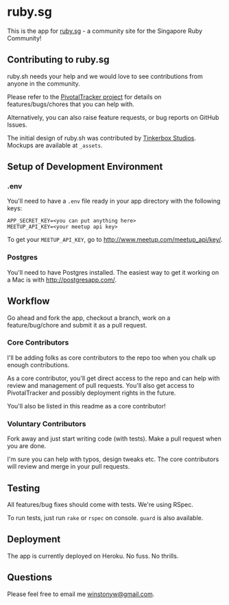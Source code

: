 # ruby.sg

This is the app for [ruby.sg](http://ruby.sg) - a community site for the Singapore Ruby Community!

## Contributing to ruby.sg

ruby.sh needs your help and we would love to see contributions from anyone in the community.

Please refer to the [PivotalTracker project](https://www.pivotaltracker.com/s/projects/948924) for details on features/bugs/chores that you can help with.

Alternatively, you can also raise feature requests, or bug reports on GitHub Issues.

The initial design of ruby.sh was contributed by [Tinkerbox Studios](http://www.tinkerbox.com.sg/). Mockups are available at `_assets`.

## Setup of Development Environment

### .env

You'll need to have a `.env` file ready in your app directory with the following keys:

    APP_SECRET_KEY=<you can put anything here>
    MEETUP_API_KEY=<your meetup api key>

To get your `MEETUP_API_KEY`, go to http://www.meetup.com/meetup_api/key/.

### Postgres

You'll need to have Postgres installed. The easiest way to get it working on a Mac is with http://postgresapp.com/.

## Workflow

Go ahead and fork the app, checkout a branch, work on a feature/bug/chore and submit it as a pull request.

### Core Contributors

I'll be adding folks as core contributors to the repo too when you chalk up enough contributions.

As a core contributor, you'll get direct access to the repo and can help with review and management of pull requests.
You'll also get access to PivotalTracker and possibly deployment rights in the future.

You'll also be listed in this readme as a core contributor!

### Voluntary Contributors

Fork away and just start writing code (with tests). Make a pull request when you are done.

I'm sure you can help with typos, design tweaks etc. The core contributors will review and merge in your pull requests.

## Testing

All features/bug fixes should come with tests. We're using RSpec.

To run tests, just run `rake` or `rspec` on console. `guard` is also available.

## Deployment

The app is currently deployed on Heroku. No fuss. No thrills.

## Questions

Please feel free to email me winstonyw@gmail.com.
